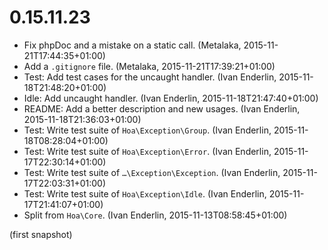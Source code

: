 # 0.15.11.23

  * Fix phpDoc and a mistake on a static call. (Metalaka, 2015-11-21T17:44:35+01:00)
  * Add a `.gitignore` file. (Metalaka, 2015-11-21T17:39:21+01:00)
  * Test: Add test cases for the uncaught handler. (Ivan Enderlin, 2015-11-18T21:48:20+01:00)
  * Idle: Add uncaught handler. (Ivan Enderlin, 2015-11-18T21:47:40+01:00)
  * README: Add a better description and new usages. (Ivan Enderlin, 2015-11-18T21:36:03+01:00)
  * Test: Write test suite of `Hoa\Exception\Group`. (Ivan Enderlin, 2015-11-18T08:28:04+01:00)
  * Test: Write test suite of `Hoa\Exception\Error`. (Ivan Enderlin, 2015-11-17T22:30:14+01:00)
  * Test: Write test suite of `…\Exception\Exception`. (Ivan Enderlin, 2015-11-17T22:03:31+01:00)
  * Test: Write test suite of `Hoa\Exception\Idle`. (Ivan Enderlin, 2015-11-17T21:41:07+01:00)
  * Split from `Hoa\Core`. (Ivan Enderlin, 2015-11-13T08:58:45+01:00)

(first snapshot)
